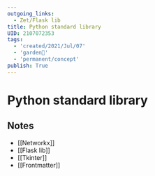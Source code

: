 ```yaml
---
outgoing_links:
  - Zet/Flask lib
title: Python standard library
UID: 2107072353
tags:
  - 'created/2021/Jul/07'
  - 'garden🏡'
  - 'permanent/concept'
publish: True
---
```

# Python standard library

## Notes
- [[Networkx]]
- [[Flask lib]]
- [[Tkinter]]
- [[Frontmatter]]